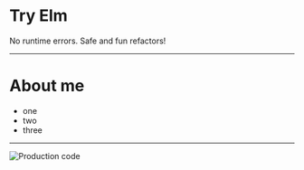 # Try Elm
No runtime errors. Safe and fun refactors!

---

# About me

- one
- two
- three

---

![Production code](https://github.co.uk/katjam/elm-pic-story-site)
